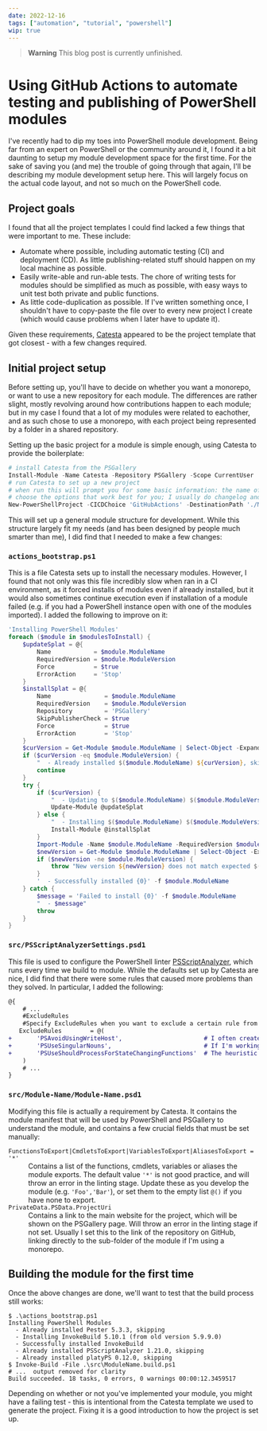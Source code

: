 ```yaml
---
date: 2022-12-16
tags: ["automation", "tutorial", "powershell"]
wip: true
---
```


> **Warning**
> This blog post is currently unfinished.

# Using GitHub Actions to automate testing and publishing of PowerShell modules

I've recently had to dip my toes into PowerShell module development. Being far from an expert on PowerShell or the community around it, I found it a bit daunting to setup my module development space for the first time. For the sake of saving you (and me) the trouble of going through that again, I'll be describing my module development setup here. This will largely focus on the actual code layout, and not so much on the PowerShell code.

## Project goals

I found that all the project templates I could find lacked a few things that were important to me. These include:

- Automate where possible, including automatic testing (CI) and deployment (CD). As little publishing-related stuff should happen on my local machine as possible.
- Easily write-able and run-able tests. The chore of writing tests for modules should be simplified as much as possible, with easy ways to unit test both private and public functions.
- As little code-duplication as possible. If I've written something once, I shouldn't have to copy-paste the file over to every new project I create (which would cause problems when I later have to update it).

Given these requirements, [Catesta](https://github.com/techthoughts2/Catesta) appeared to be the project template that got closest - with a few changes required.

## Initial project setup

Before setting up, you'll have to decide on whether you want a monorepo, or want to use a new repository for each module. The differences are rather slight, mostly revolving around how contributions happen to each module; but in my case I found that a lot of my modules were related to eachother, and as such chose to use a monorepo, with each project being represented by a folder in a shared repository.

Setting up the basic project for a module is simple enough, using Catesta to provide the boilerplate:

```powershell
# install Catesta from the PSGallery
Install-Module -Name Catesta -Repository PSGallery -Scope CurrentUser
# run Catesta to set up a new project
# when run this will prompt you for some basic information: the name of the module, a description, etc.
# choose the options that work best for you; I usually do changelog and GitHub files, MIT license, OTBS coding style and platyPS for documentation
New-PowerShellProject -CICDChoice 'GitHubActions' -DestinationPath './Module-Name' # you can just use `-DestinationPath '.'` if you aren't doing the monorepo thing
```

This will set up a general module structure for development. While this structure largely fit my needs (and has been designed by people much smarter than me), I did find that I needed to make a few changes:

### `actions_bootstrap.ps1`

This is a file Catesta sets up to install the necessary modules. However, I found that not only was this file incredibly slow when ran in a CI environment, as it forced installs of modules even if already installed, but it would also sometimes continue execution even if installation of a module failed (e.g. if you had a PowerShell instance open with one of the modules imported). I added the following to improve on it:

```powershell
'Installing PowerShell Modules'
foreach ($module in $modulesToInstall) {
    $updateSplat = @{
        Name            = $module.ModuleName
        RequiredVersion = $module.ModuleVersion
        Force           = $true
        ErrorAction     = 'Stop'
    }
    $installSplat = @{
        Name               = $module.ModuleName
        RequiredVersion    = $module.ModuleVersion
        Repository         = 'PSGallery'
        SkipPublisherCheck = $true
        Force              = $true
        ErrorAction        = 'Stop'
    }
    $curVersion = Get-Module $module.ModuleName | Select-Object -ExpandProperty Version -Last 1
    if ($curVersion -eq $module.ModuleVersion) {
        "  - Already installed $($module.ModuleName) ${curVersion}, skipping"
        continue
    }
    try {
        if ($curVersion) {
            "  - Updating to $($module.ModuleName) $($module.ModuleVersion) (from old version ${curVersion})"
            Update-Module @updateSplat
        } else {
            "  - Installing $($module.ModuleName) $($module.ModuleVersion) (not previously installed)"
            Install-Module @installSplat
        }
        Import-Module -Name $module.ModuleName -RequiredVersion $module.ModuleVersion -ErrorAction Stop
        $newVersion = Get-Module $module.ModuleName | Select-Object -ExpandProperty Version -Last 1
        if ($newVersion -ne $module.ModuleVersion) {
            throw "New version ${newVersion} does not match expected $($module.ModuleVersion)"
        }
        '  - Successfully installed {0}' -f $module.ModuleName
    } catch {
        $message = 'Failed to install {0}' -f $module.ModuleName
        "  - $message"
        throw
    }
}
```

### `src/PSScriptAnalyzerSettings.psd1`

This file is used to configure the PowerShell linter [PSScriptAnalyzer](https://github.com/PowerShell/PSScriptAnalyzer), which runs every time we build to module. While the defaults set up by Catesta are nice, I did find that there were some rules that caused more problems than they solved. In particular, I added the following:

```diff
@{
    # ...
    #ExcludeRules
    #Specify ExcludeRules when you want to exclude a certain rule from the the default set of rules.
   ExcludeRules        = @(
+       'PSAvoidUsingWriteHost',                       # I often create modules that write user-facing information, instead of programmatic output
+       'PSUseSingularNouns',                          # If I'm working on functions that take lists of items, I want to use plural nouns
+       'PSUseShouldProcessForStateChangingFunctions'  # The heuristic for when to apply this rule is simply too poor, making it unusable
    )
    # ...
}
```

### `src/Module-Name/Module-Name.psd1`

Modifying this file is actually a requirement by Catesta. It contains the module manifest that will be used by PowerShell and PSGallery to understand the module, and contains a few crucial fields that must be set manually:

<dl>
<dt><code>FunctionsToExport|CmdletsToExport|VariablesToExport|AliasesToExport = '*'</code></dt>
<dd>Contains a list of the functions, cmdlets, variables or aliases the module exports. The default value <code>'*'</code> is not good practice, and will throw an error in the linting stage. Update these as you develop the module (e.g. <code>'Foo','Bar'</code>), or set them to the empty list <code>@()</code> if you have none to export.</dd>

<dt><code>PrivateData.PSData.ProjectUri</code></dt>
<dd>Contains a link to the main website for the project, which will be shown on the PSGallery page. Will throw an error in the linting stage if not set. Usually I set this to the link of the repository on GitHub, linking directly to the sub-folder of the module if I'm using a monorepo.</dd>
</dl>

## Building the module for the first time

Once the above changes are done, we'll want to test that the build process still works:

```shell
$ .\actions_bootstrap.ps1
Installing PowerShell Modules
  - Already installed Pester 5.3.3, skipping
  - Installing InvokeBuild 5.10.1 (from old version 5.9.9.0)
  - Successfully installed InvokeBuild
  - Already installed PSScriptAnalyzer 1.21.0, skipping
  - Already installed platyPS 0.12.0, skipping
$ Invoke-Build -File .\src\ModuleName.build.ps1
# ...  output removed for clarity
Build succeeded. 18 tasks, 0 errors, 0 warnings 00:00:12.3459517
```

Depending on whether or not you've implemented your module, you might have a failing test - this is intentional from the Catesta template we used to generate the project. Fixing it is a good introduction to how the project is set up.
